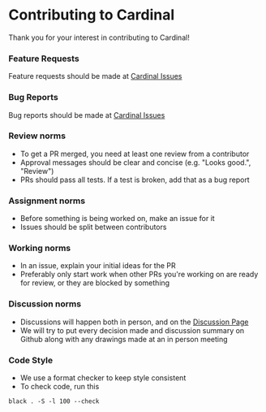 # Contributing to Cardinal
Thank you for your interest in contributing to Cardinal!

### Feature Requests
Feature requests should be made at [Cardinal Issues](https://github.com/JakeRoggenbuck/Cardinal/issues)

### Bug Reports
Bug reports should be made at [Cardinal Issues](https://github.com/JakeRoggenbuck/Cardinal/issues)

### Review norms
- To get a PR merged, you need at least one review from a contributor
- Approval messages should be clear and concise (e.g. "Looks good.", "Review")
- PRs should pass all tests. If a test is broken, add that as a bug report

### Assignment norms
- Before something is being worked on, make an issue for it
- Issues should be split between contributors

### Working norms
- In an issue, explain your initial ideas for the PR
- Preferably only start work when other PRs you're working on are ready for review, or they are blocked by something

### Discussion norms
- Discussions will happen both in person, and on the [Discussion Page](https://github.com/JakeRoggenbuck/Cardinal/discussions)
- We will try to put every decision made and discussion summary on Github along with any drawings made at an in person meeting

### Code Style
- We use a format checker to keep style consistent
- To check code, run this
```
black . -S -l 100 --check
```

